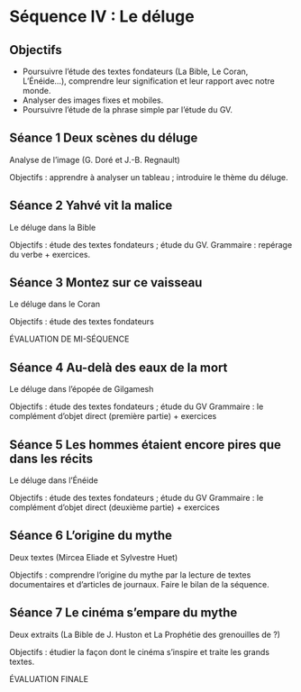 # Séquence IV : Le déluge
 
## Objectifs
 
- Poursuivre l’étude des textes fondateurs (La Bible, Le Coran, L’Énéide…), comprendre leur signification et leur rapport avec notre monde.
- Analyser des images fixes et mobiles.
- Poursuivre l’étude de la phrase simple par l’étude du GV.
 
## Séance 1 Deux scènes du déluge
Analyse de l’image (G. Doré et J.-B. Regnault)
 
Objectifs : apprendre à analyser un tableau ; introduire le thème du déluge.
 
## Séance 2 Yahvé vit la malice
Le déluge dans la Bible
 
Objectifs : étude des textes fondateurs ; étude du GV.
Grammaire : repérage du verbe + exercices.
 
## Séance 3 Montez sur ce vaisseau
Le déluge dans le Coran
 
Objectifs : étude des textes fondateurs
 
ÉVALUATION DE MI-SÉQUENCE
 
## Séance 4 Au-delà des eaux de la mort
Le déluge dans l’épopée de Gilgamesh
 
Objectifs : étude des textes fondateurs ; étude du GV
Grammaire : le complément d’objet direct (première partie) + exercices
 
## Séance 5 Les hommes étaient encore pires que dans les récits
Le déluge dans l’Énéide
 
Objectifs : étude des textes fondateurs ; étude du GV
Grammaire : le complément d’objet direct (deuxième partie) + exercices
 
## Séance 6 L’origine du mythe
Deux textes (Mircea Eliade et Sylvestre Huet)
 
Objectifs : comprendre l’origine du mythe par la lecture de textes documentaires et d’articles de journaux. Faire le bilan de la séquence.
 
## Séance 7 Le cinéma s’empare du mythe  
Deux extraits (La Bible de J. Huston et La Prophétie des grenouilles de ?)
 
Objectifs : étudier la façon dont le cinéma s’inspire et traite les grands textes.

ÉVALUATION FINALE
 